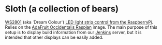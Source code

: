 Sloth (a collection of bears)
=============================
[WS2801](http://www.aliexpress.com/item/5m-roll-LED-digital-flexible-strip-WS2801-IC-256-scale-8-bit-32pcs-5050-RGB-leds/528477260.html
) (aka 'Dream Colour') [LED light strip control from the RaspberryPi](http://learn.adafruit.com/light-painting-with-raspberry-pi/). Relies on
the [AdaFruit Occidentalis Raspian](http://learn.adafruit.com/adafruit-raspberry-pi-educational-linux-distro/overview) image. The main purpose of this setup is to display
build information from our [Jenkins](http://jenkins-ci.org/) server, but it is intended that other displays
can be easily added.
